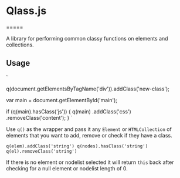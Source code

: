 # Qlass.js
=====

A library for performing common classy functions on elements and collections.

## Usage

`<div id="main" class="content js"></div>

q(document.getElementsByTagName('div')).addClass('new-class');

var main = document.getElementById('main');

if (q(main).hasClass('js')) {
	q(main)
		.addClass('css')
		.removeClass('content');
}
`

Use `q()` as the wrapper and pass it any `Element` or `HTMLCollection` of elements that you want to add, remove or check if they have a class.

`q(elem).addClass('string')
q(nodes).hasClass('string')
q(el).removeClass('string')
`

If there is no element or nodelist selected it will return `this` back after checking for a null element or nodelist length of 0.